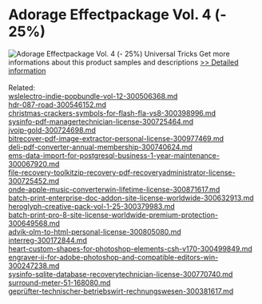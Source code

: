 # Adorage Effectpackage Vol. 4 (- 25%)
![Adorage Effectpackage Vol. 4 (- 25%)](https://mycommerce.akamaized.net/api/pimages/P300379979/BIG/300379979.JPG)
Universal Tricks
 Get more informations about this product samples and descriptions
[>> Detailed information](https://secure.element5.com/esales/product.html?productid=300379979&affiliateid=200057808)<br/><br/>Related:
<br />[wslelectro-indie-popbundle-vol-12-300506368.md](https://github.com/downloadplanet/downloadplanet/blob/main/wslelectro-indie-popbundle-vol-12-300506368.md)<br />[hdr-087-road-300546152.md](https://github.com/downloadplanet/downloadplanet/blob/main/hdr-087-road-300546152.md)<br />[christmas-crackers-symbols-for-flash-fla-vs8-300398996.md](https://github.com/downloadplanet/downloadplanet/blob/main/christmas-crackers-symbols-for-flash-fla-vs8-300398996.md)<br />[sysinfo-pdf-managertechnician-license-300725464.md](https://github.com/downloadplanet/downloadplanet/blob/main/sysinfo-pdf-managertechnician-license-300725464.md)<br />[jvoip-gold-300724698.md](https://github.com/downloadplanet/downloadplanet/blob/main/jvoip-gold-300724698.md)<br />[bitrecover-pdf-image-extractor-personal-license-300977469.md](https://github.com/downloadplanet/downloadplanet/blob/main/bitrecover-pdf-image-extractor-personal-license-300977469.md)<br />[deli-pdf-converter-annual-membership-300740624.md](https://github.com/downloadplanet/downloadplanet/blob/main/deli-pdf-converter-annual-membership-300740624.md)<br />[ems-data-import-for-postgresql-business-1-year-maintenance-300067920.md](https://github.com/downloadplanet/downloadplanet/blob/main/ems-data-import-for-postgresql-business-1-year-maintenance-300067920.md)<br />[file-recovery-toolkitzip-recovery-pdf-recoveryadministrator-license-300725452.md](https://github.com/downloadplanet/downloadplanet/blob/main/file-recovery-toolkitzip-recovery-pdf-recoveryadministrator-license-300725452.md)<br />[onde-apple-music-converterwin-lifetime-license-300871617.md](https://github.com/downloadplanet/downloadplanet/blob/main/onde-apple-music-converterwin-lifetime-license-300871617.md)<br />[batch-print-enterprise-doc-addon-site-license-worldwide-300632913.md](https://github.com/downloadplanet/downloadplanet/blob/main/batch-print-enterprise-doc-addon-site-license-worldwide-300632913.md)<br />[heroglyph-creative-pack-vol-1-25-300379983.md](https://github.com/downloadplanet/downloadplanet/blob/main/heroglyph-creative-pack-vol-1-25-300379983.md)<br />[batch-print-pro-8-site-license-worldwide-premium-protection-300649568.md](https://github.com/downloadplanet/downloadplanet/blob/main/batch-print-pro-8-site-license-worldwide-premium-protection-300649568.md)<br />[advik-olm-to-html-personal-license-300805080.md](https://github.com/downloadplanet/downloadplanet/blob/main/advik-olm-to-html-personal-license-300805080.md)<br />[interreg-300172844.md](https://github.com/downloadplanet/downloadplanet/blob/main/interreg-300172844.md)<br />[heart-custom-shapes-for-photoshop-elements-csh-v170-300499849.md](https://github.com/downloadplanet/downloadplanet/blob/main/heart-custom-shapes-for-photoshop-elements-csh-v170-300499849.md)<br />[engraver-ii-for-adobe-photoshop-and-compatible-editors-win-300247238.md](https://github.com/downloadplanet/downloadplanet/blob/main/engraver-ii-for-adobe-photoshop-and-compatible-editors-win-300247238.md)<br />[sysinfo-sqlite-database-recoverytechnician-license-300770740.md](https://github.com/downloadplanet/downloadplanet/blob/main/sysinfo-sqlite-database-recoverytechnician-license-300770740.md)<br />[surround-meter-51-168080.md](https://github.com/downloadplanet/downloadplanet/blob/main/surround-meter-51-168080.md)<br />[geprüfter-technischer-betriebswirt-rechnungswesen-300381617.md](https://github.com/downloadplanet/downloadplanet/blob/main/geprüfter-technischer-betriebswirt-rechnungswesen-300381617.md)